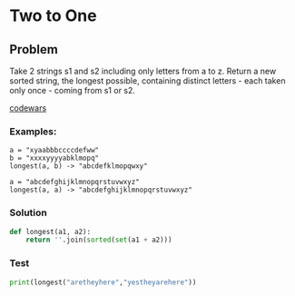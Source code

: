 # Two to One
## Problem
Take 2 strings s1 and s2 including only letters from a to z. Return a new sorted string, the longest possible, containing distinct letters - each taken only once - coming from s1 or s2.

[codewars](https://www.codewars.com/kata/5656b6906de340bd1b0000ac)

### Examples:
```
a = "xyaabbbccccdefww"
b = "xxxxyyyyabklmopq"
longest(a, b) -> "abcdefklmopqwxy"

a = "abcdefghijklmnopqrstuvwxyz"
longest(a, a) -> "abcdefghijklmnopqrstuvwxyz"
```

### Solution
```python
def longest(a1, a2):
    return ''.join(sorted(set(a1 + a2)))
```

### Test
```python
print(longest("aretheyhere","yestheyarehere"))
```